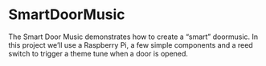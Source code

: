 # SmartDoorMusic

The Smart Door Music demonstrates how to create a “smart” doormusic. In this project we’ll use a Raspberry Pi, a few simple components and a reed switch to trigger a theme tune when a door is opened.

